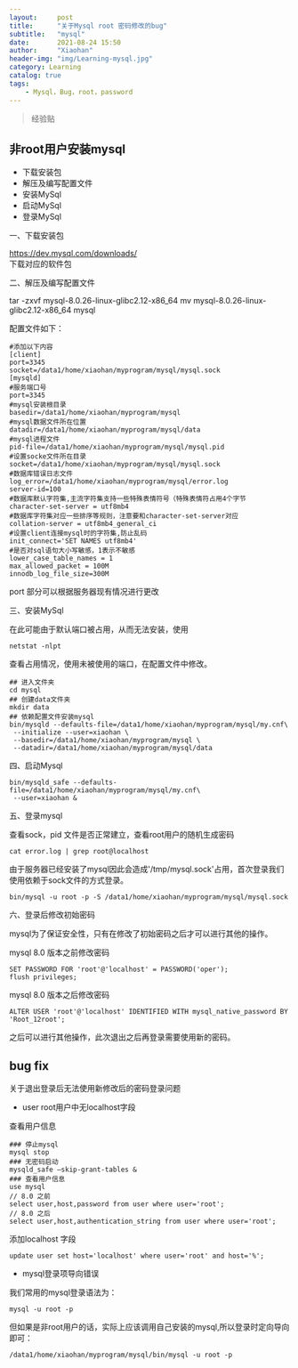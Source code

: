 ```yaml
---
layout:     post
title:      "关于Mysql root 密码修改的bug"
subtitle:   "mysql"
date:       2021-08-24 15:50
author:     "Xiaohan"
header-img: "img/Learning-mysql.jpg"
category: Learning
catalog: true
tags:
    - Mysql，Bug，root，password
---
```


> 经验贴

## 非root用户安装mysql
* 下载安装包
* 解压及编写配置文件
* 安装MySql
* 启动MySql
* 登录MySql

一、下载安装包<br>

https://dev.mysql.com/downloads/
<br>
下载对应的软件包

二、解压及编写配置文件

tar -zxvf mysql-8.0.26-linux-glibc2.12-x86_64
mv mysql-8.0.26-linux-glibc2.12-x86_64 mysql

配置文件如下：

```
#添加以下内容
[client]   
port=3345  
socket=/data1/home/xiaohan/myprogram/mysql/mysql.sock  
[mysqld]
#服务端口号
port=3345
#mysql安装根目录
basedir=/data1/home/xiaohan/myprogram/mysql
#mysql数据文件所在位置
datadir=/data1/home/xiaohan/myprogram/mysql/data
#mysql进程文件
pid-file=/data1/home/xiaohan/myprogram/mysql/mysql.pid
#设置socke文件所在目录
socket=/data1/home/xiaohan/myprogram/mysql/mysql.sock
#数据库错误日志文件
log_error=/data1/home/xiaohan/myprogram/mysql/error.log
server-id=100
#数据库默认字符集,主流字符集支持一些特殊表情符号（特殊表情符占用4个字节
character-set-server = utf8mb4
#数据库字符集对应一些排序等规则，注意要和character-set-server对应
collation-server = utf8mb4_general_ci
#设置client连接mysql时的字符集,防止乱码
init_connect='SET NAMES utf8mb4'
#是否对sql语句大小写敏感，1表示不敏感
lower_case_table_names = 1
max_allowed_packet = 100M
innodb_log_file_size=300M
```

port 部分可以根据服务器现有情况进行更改

三、安装MySql

在此可能由于默认端口被占用，从而无法安装，使用
```
netstat -nlpt
```
查看占用情况，使用未被使用的端口，在配置文件中修改。

```
## 进入文件夹
cd mysql
## 创建data文件夹
mkdir data
## 依赖配置文件安装mysql
bin/mysqld --defaults-file=/data1/home/xiaohan/myprogram/mysql/my.cnf\
 --initialize --user=xiaohan \
 --basedir=/data1/home/xiaohan/myprogram/mysql \
 --datadir=/data1/home/xiaohan/myprogram/mysql/data
```

四、启动Mysql

```
bin/mysqld_safe --defaults-file=/data1/home/xiaohan/myprogram/mysql/my.cnf\
 --user=xiaohan &
```


五、登录mysql

查看sock，pid 文件是否正常建立，查看root用户的随机生成密码

```
cat error.log | grep root@localhost
```

由于服务器已经安装了mysql因此会造成'/tmp/mysql.sock'占用，首次登录我们使用依赖于sock文件的方式登录。

```
bin/mysql -u root -p -S /data1/home/xiaohan/myprogram/mysql/mysql.sock
```

六、登录后修改初始密码

mysql为了保证安全性，只有在修改了初始密码之后才可以进行其他的操作。

mysql 8.0 版本之前修改密码
```
SET PASSWORD FOR 'root'@'localhost' = PASSWORD('oper');
flush privileges;
```

mysql 8.0 版本之后修改密码
```
ALTER USER 'root'@'localhost' IDENTIFIED WITH mysql_native_password BY 'Root_12root';
```

之后可以进行其他操作，此次退出之后再登录需要使用新的密码。


## bug fix

关于退出登录后无法使用新修改后的密码登录问题

* user root用户中无localhost字段

查看用户信息

```
### 停止mysql
mysql stop
### 无密码启动
mysqld_safe –skip-grant-tables &
### 查看用户信息
use mysql
// 8.0 之前
select user,host,password from user where user='root';
// 8.0 之后
select user,host,authentication_string from user where user='root';
```
添加localhost 字段

```
update user set host='localhost' where user='root' and host='%';
```

* mysql登录项导向错误

我们常用的mysql登录语法为：

```
mysql -u root -p
```

但如果是非root用户的话，实际上应该调用自己安装的mysql,所以登录时定向导向即可：

```
/data1/home/xiaohan/myprogram/mysql/bin/mysql -u root -p
```

